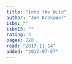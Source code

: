 ```yaml
---
title: "Into the Wild"
author: "Jon Krakauer"
isbn: ""
isbn13: ""
rating: 4
pages: 228
read: "2017-11-14"
added: "2017-07-07"
---
```


